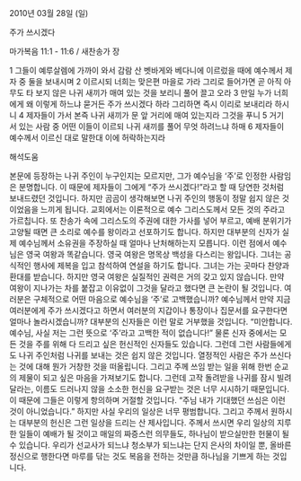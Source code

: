 2010년 03월 28일 (일)

주가 쓰시겠다



마가복음 11:1 - 11:6 / 새찬송가  장


1 그들이 예루살렘에 가까이 와서 감람 산 벳바게와 베다니에 이르렀을 때에 예수께서 제자 중 둘을 보내시며 2 이르시되 너희는 맞은편 마을로 가라 그리로 들어가면 곧 아직 아무도 타 보지 않은 나귀 새끼가 매여 있는 것을 보리니 풀어 끌고 오라 3 만일 누가 너희에게 왜 이렇게 하느냐 묻거든 주가 쓰시겠다 하라 그리하면 즉시 이리로 보내리라 하시니 4 제자들이 가서 본즉 나귀 새끼가 문 앞 거리에 매여 있는지라 그것을 푸니 5 거기 서 있는 사람 중 어떤 이들이 이르되 나귀 새끼를 풀어 무엇 하려느냐 하매 6 제자들이 예수께서 이르신 대로 말한대 이에 허락하는지라

해석도움





본문에 등장하는 나귀 주인이 누구인지는 모르지만, 그가 예수님을 ‘주’로 인정한 사람임은 분명합니다. 이 때문에 제자들이 그에게 “주가 쓰시겠다!”라고 할 때 당연한 것처럼 보내드렸던 것입니다. 하지만 곰곰이 생각해보면 나귀 주인의 행동이 정말 쉽지 않은 것이었음을 느끼게 됩니다. 
교회에서는 이론적으로 예수 그리스도께서 모든 것의 주라고 가르칩니다. 또 찬송가 속에 그리스도의 주권에 대한 가사를 넣어 부르고, 예배 분위기가 고양될 때면 큰 소리로 예수를 왕이라고 선포하기도 합니다. 
하지만 대부분의 신자가 실제 예수님께서 소유권을 주장하실 때 얼마나 난처해하는지 모릅니다. 이런 점에서 예수님은 영국 여왕과 똑같습니다. 
영국 여왕은 명목상 백성을 다스리는 왕입니다. 그녀는  공식적인 행사에 제복을 입고 참석하여 연설을 하기도 합니다. 그녀는 가는 곳마다 찬양과 환대를 받습니다. 하지만 영국 여왕은 실질적인 권력은 거의 갖고 있지 않습니다. 만약 여왕이 지나가는 차를 붙잡고 이유없이 그것을 달라고 했다면 큰 논란이 될 것입니다.
여러분은 구체적으로 어떤 마음으로 예수님을 ‘주’로 고백했습니까? 예수님께서 만약 지금 여러분에게 주가 쓰시겠다고 하면서 여러분의 지갑이나 통장이나 집문서를 요구한다면 얼마나 놀라시겠습니까?
대부분의 신자들은 이런 말로 거부했을 것입니다. 
“미안합니다. 예수님, 사실 저는 그런 뜻으로 ‘주’라고 고백한 적이 없습니다!” 
물론 신자 중에서는 모든 것을 주를 위해 다 드리고 싶은 헌신적인 신자들도 있습니다. 그런데 그런 사람들에게도 나귀 주인처럼 나귀를 보내는 것은 쉽지 않은 것입니다.
열정적인 사람은 주가 쓰신다는 것에 대해 뭔가 거창한 것을 떠올립니다. 그리고 주께 쓰임 받는 일을 위해 한번 순교의 제물이 되고 싶은 마음을 가져보기도 합니다. 그런데 고작 돌려받을 나귀를 잠시 빌려달라는, 이름도 드러나지 않을 소소한 헌신을 요구받는 것은 너무 시시하기 때문입니다. 이 때문에 그들은 이렇게 항의하며 거절할 것입니다. “주님 내가 기대했던 쓰심은 이런 것이 아니었습니다.” 
하지만 사실 우리의 일상은 너무 평범합니다. 그리고 주께서 원하시는 대부분의 헌신은 그런 일상을 드리는 산 제사입니다. 
주께서 쓰시면 우리 일상의 지루한 일들이 예배가 될 것이고 매일의 짜증스런 의무들도, 하나님이 받으실만한 헌물이 될 수 있습니다. 
우리가 선교사가 되느냐 청소부가 되느냐는 단지 은사의 차이일 뿐, 올바른 정신으로 행한다면 마루를 닦는 것도 복음을 전하는 것만큼 하나님을 기쁘게 하는 것입니다.